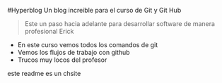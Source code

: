 #Hyperblog
Un blog increible para el curso de Git y Git Hub
>Este un paso hacia adelante para desarrollar software de manera profesional 
>Erick

* En este curso vemos todos los comandos de git
* Vemos los flujos de trabajo con github
* Trucos muy locos del profesor 

este readme es un chsite